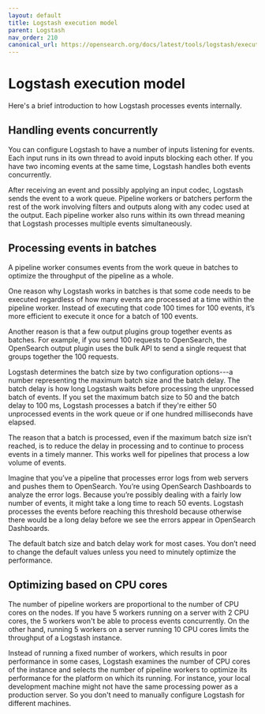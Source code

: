 ```yaml
---
layout: default
title: Logstash execution model
parent: Logstash
nav_order: 210
canonical_url: https://opensearch.org/docs/latest/tools/logstash/execution-model/
---
```


# Logstash execution model

Here's a brief introduction to how Logstash processes events internally.

## Handling events concurrently

You can configure Logstash to have a number of inputs listening for events. Each input runs in its own thread to avoid inputs blocking each other. If you have two incoming events at the same time, Logstash handles both events concurrently.

After receiving an event and possibly applying an input codec, Logstash sends the event to a work queue. Pipeline workers or batchers perform the rest of the work involving filters and outputs along with any codec used at the output. Each pipeline worker also runs within its own thread meaning that Logstash processes multiple events simultaneously.

## Processing events in batches

A pipeline worker consumes events from the work queue in batches to optimize the throughput of the pipeline as a whole.

One reason why Logstash works in batches is that some code needs to be executed regardless of how many events are processed at a time within the pipeline worker. Instead of executing that code 100 times for 100 events, it’s more efficient to execute it once for a batch of 100 events.

Another reason is that a few output plugins group together events as batches. For example, if you send 100 requests to OpenSearch, the OpenSearch output plugin uses the bulk API to send a single request that groups together the 100 requests.

Logstash determines the batch size by two configuration options⁠---a number representing the maximum batch size and the batch delay. The batch delay is how long Logstash waits before processing the unprocessed batch of events.
If you set the maximum batch size to 50 and the batch delay to 100 ms, Logstash processes a batch if they're either 50 unprocessed events in the work queue or if one hundred milliseconds have elapsed.

The reason that a batch is processed, even if the maximum batch size isn’t reached, is to reduce the delay in processing and to continue to process events in a timely manner. This works well for pipelines that process a low volume of events.

Imagine that you’ve a pipeline that processes error logs from web servers and pushes them to OpenSearch. You’re using OpenSearch Dashboards to analyze the error logs. Because you’re possibly dealing with a fairly low number of events, it might take a long time to reach 50 events. Logstash processes the events before reaching this threshold because otherwise there would be a long delay before we see the errors appear in OpenSearch Dashboards.

The default batch size and batch delay work for most cases. You don’t need to change the default values unless you need to minutely optimize the performance.

## Optimizing based on CPU cores

The number of pipeline workers are proportional to the number of CPU cores on the nodes.
If you have 5 workers running on a server with 2 CPU cores, the 5 workers won't be able to process events concurrently. On the other hand, running 5 workers on a server running 10 CPU cores limits the throughput of a Logstash instance.

Instead of running a fixed number of workers, which results in poor performance in some cases, Logstash examines the number of CPU cores of the instance and selects the number of pipeline workers to optimize its performance for the platform on which its running. For instance, your local development machine might not have the same processing power as a production server. So you don't need to manually configure Logstash for different machines.
